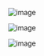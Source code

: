 ![image](https://github.com/ruxyeah/dynamic-thread-pool/assets/30816319/d56f06d4-ea9f-4031-9c37-78d721501aee)

![image](https://github.com/ruxyeah/dynamic-thread-pool/assets/30816319/a4ae3bfa-4b6b-45d8-9ddb-371a41525c2c)

![image](https://github.com/ruxyeah/dynamic-thread-pool/assets/30816319/41c9e355-0c40-40cc-b347-828f8f0a4ece)

